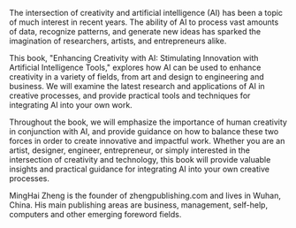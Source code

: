 
The intersection of creativity and artificial intelligence (AI) has been a topic of much interest in recent years. The ability of AI to process vast amounts of data, recognize patterns, and generate new ideas has sparked the imagination of researchers, artists, and entrepreneurs alike.

This book, "Enhancing Creativity with AI: Stimulating Innovation with Artificial Intelligence Tools," explores how AI can be used to enhance creativity in a variety of fields, from art and design to engineering and business. We will examine the latest research and applications of AI in creative processes, and provide practical tools and techniques for integrating AI into your own work.

Throughout the book, we will emphasize the importance of human creativity in conjunction with AI, and provide guidance on how to balance these two forces in order to create innovative and impactful work. Whether you are an artist, designer, engineer, entrepreneur, or simply interested in the intersection of creativity and technology, this book will provide valuable insights and practical guidance for integrating AI into your own creative processes.

MingHai Zheng is the founder of zhengpublishing.com and lives in Wuhan, China. His main publishing areas are business, management, self-help, computers and other emerging foreword fields.
